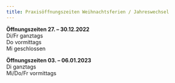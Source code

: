 ```yaml
---
title: Praxisöffnungszeiten Weihnachtsferien / Jahreswechsel
---
```


**Öffnungszeiten 27. – 30.12.2022**<br>
Di/Fr ganztags<br>
Do vormittags<br>
Mi geschlossen

**Öffnungszeiten 03. – 06.01.2023**<br>
Di ganztags<br>
Mi/Do/Fr vormittags
